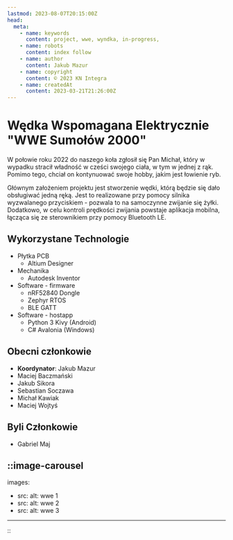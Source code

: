 ```yaml
---
lastmod: 2023-08-07T20:15:00Z
head:
  meta:
    - name: keywords
      content: project, wwe, wyndka, in-progress,
    - name: robots
      content: index follow
    - name: author
      content: Jakub Mazur
    - name: copyright
      content: © 2023 KN Integra
    - name: createdAt
      content: 2023-03-21T21:26:00Z
---
```


# Wędka Wspomagana Elektrycznie "WWE Sumołów 2000"
W połowie roku 2022 do naszego koła zgłosił się Pan Michał, który w wypadku stracił władność w cześci swojego ciała, w tym w jednej z rąk. Pomimo tego, chciał on kontynuować swoje hobby, jakim jest łowienie ryb.

Głównym założeniem projektu jest stworzenie wędki, którą będzie się dało obsługiwać jedną ręką. Jest to realizowane przy pomocy silnika wyzwalanego przyciskiem - pozwala to na samoczynne zwijanie się żyłki. Dodatkowo, w celu kontroli prędkości zwijania powstaje aplikacja mobilna, łącząca się ze sterownikiem przy pomocy Bluetooth LE.

## Wykorzystane Technologie
- Płytka PCB
  - Altium Designer
- Mechanika
  - Autodesk Inventor
- Software - firmware
  - nRF52840 Dongle
  - Zephyr RTOS
  - BLE GATT
- Software - hostapp
  - Python 3 Kivy (Android)
  - C# Avalonia (Windows)

## Obecni członkowie

- **Koordynator**: Jakub Mazur
- Maciej Baczmański
- Jakub Sikora
- Sebastian Soczawa
- Michał Kawiak
- Maciej Wojtyś

## Byli Członkowie
- Gabriel Maj


<!-- markdownlint-disable MD003 MD007 -->
::image-carousel
---

images:

- src: 
  alt: wwe 1
- src: 
  alt: wwe 2
- src: 
  alt: wwe 3

---
::
<!-- markdownlint-enable MD003 MD007 -->
